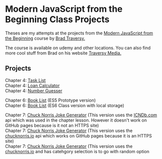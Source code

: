 # Modern JavaScript from the Beginning Class Projects
Theses are my attempts at the projects from the [Modern JavaScript from the Beginning](https://www.udemy.com/course/modern-javascript-from-the-beginning/) course by [Brad Traversy.](https://www.linkedin.com/in/bradtraversy/)

The course is available on udemy and other locations. You can also find more cool stuff from Brad on his website [Traversy Media.](https://www.traversymedia.com/)

## Projects

Chapter 4: [Task List](https://thebimsider.github.io/modern-javascript-projects/task-list/)  
Chapter 4: [Loan Calculator](https://thebimsider.github.io/modern-javascript-projects/loan-calculator/)    
Chapter 4: [Number Guesser](https://thebimsider.github.io/modern-javascript-projects/number-guesser/)  

Chapter 6: [Book List](https://thebimsider.github.io/modern-javascript-projects/booklist-es5/) (ES5 Prototype version)   
Chapter 6: [Book List](https://thebimsider.github.io/modern-javascript-projects/booklist-es6/) (ES6 Class version with local storage)   

Chapter 7: [Chuck Norris Joke Generator](https://thebimsider.github.io/modern-javascript-projects/chucknorrisjokes/) (This version uses the [ICNDb.com](http://www.icndb.com/api/) api which was used in the chapter lesson. However it doesn't work on GitHub pages because is it not an HTTPS site)   
Chapter 7: [Chuck Norris Joke Generator](https://thebimsider.github.io/modern-javascript-projects/chucknorrisjokes_https/) (This version uses the [chucknorris.io](https://api.chucknorris.io/) api which works on GitHub pages because it is an HTTPS site)     
Chapter 7: [Chuck Norris Joke Generator](https://thebimsider.github.io/modern-javascript-projects/chucknorrisjokes_https_cat/) (This version uses the [chucknorris.io](https://api.chucknorris.io/) and has catehgory selection is to go with random option   
